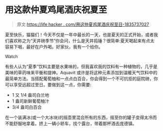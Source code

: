 # 用这款仲夏鸡尾酒庆祝夏至

> 原文:[https://life hacker . com/用这仲夏鸡尾酒庆祝至日-1835737027](https://lifehacker.com/celebrate-the-solstice-with-this-midsummer-cocktail-1835737027)

夏至快乐，猫猫们！今天不仅是一年中最长的一天，也是夏天的正式开始，或者我们喜欢称之为“天井磅季节”你会问，什么是天井捣锤？很简单:夏天喝起来有点太容易下咽，最好在户外喝。好家伙，我有一个给你。

Watch

有些人认为“夏季”饮料主要是水果味的，但我喜欢我的饮料有一种植物的，几乎是美味的草药味来平衡和提神。Aquavit 或许是将这种元素添加到温暖天气饮料中的最简单方法。当搭配葡萄柚和一点点白百合，你会得到一个不可抗拒的庭院磅，你可以享受远超过至日。要做到这一点，你需要:

*   1 又 1/4 盎司白兰地
*   1 盎司新鲜葡萄柚汁
*   3/4 盎司白百合

在一个装满冰(或一个大冰块)的摇壶里混合所有的东西，摇至你的罐子变得太冷而不能舒服地拿着。挤上一辆小轿车，找个露台，带着那杯酒去庞德镇。